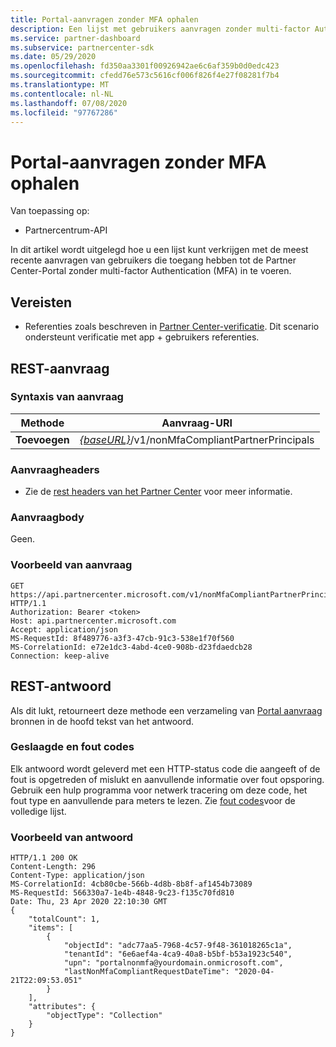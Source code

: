 ```yaml
---
title: Portal-aanvragen zonder MFA ophalen
description: Een lijst met gebruikers aanvragen zonder multi-factor Authentication (MFA) ophalen met behulp van de partner REST API.
ms.service: partner-dashboard
ms.subservice: partnercenter-sdk
ms.date: 05/29/2020
ms.openlocfilehash: fd350aa3301f00926942ae6c6af359b0d0edc423
ms.sourcegitcommit: cfedd76e573c5616cf006f826f4e27f08281f7b4
ms.translationtype: MT
ms.contentlocale: nl-NL
ms.lasthandoff: 07/08/2020
ms.locfileid: "97767286"
---
```

# <a name="get-portal-requests-without-mfa"></a>Portal-aanvragen zonder MFA ophalen

Van toepassing op:

- Partnercentrum-API

In dit artikel wordt uitgelegd hoe u een lijst kunt verkrijgen met de meest recente aanvragen van gebruikers die toegang hebben tot de Partner Center-Portal zonder multi-factor Authentication (MFA) in te voeren.

## <a name="prerequisites"></a>Vereisten

- Referenties zoals beschreven in [Partner Center-verificatie](partner-center-authentication.md). Dit scenario ondersteunt verificatie met app + gebruikers referenties.

## <a name="rest-request"></a>REST-aanvraag

### <a name="request-syntax"></a>Syntaxis van aanvraag

| Methode  | Aanvraag-URI                                                  |
|---------|--------------------------------------------------------------|
| **Toevoegen** | [*{baseURL}*](partner-center-rest-urls.md)/v1/nonMfaCompliantPartnerPrincipals |

### <a name="request-headers"></a>Aanvraagheaders

- Zie de [rest headers van het Partner Center](headers.md) voor meer informatie.

### <a name="request-body"></a>Aanvraagbody

Geen.

### <a name="request-example"></a>Voorbeeld van aanvraag

```http
GET https://api.partnercenter.microsoft.com/v1/nonMfaCompliantPartnerPrincipals HTTP/1.1
Authorization: Bearer <token>
Host: api.partnercenter.microsoft.com
Accept: application/json
MS-RequestId: 8f489776-a3f3-47cb-91c3-538e1f70f560
MS-CorrelationId: e72e1dc3-4abd-4ce0-908b-d23fdaedcb28
Connection: keep-alive

```

## <a name="rest-response"></a>REST-antwoord

Als dit lukt, retourneert deze methode een verzameling van [Portal aanvraag](mfa-resources.md#portal-request-without-mfa) bronnen in de hoofd tekst van het antwoord.

### <a name="response-success-and-error-codes"></a>Geslaagde en fout codes

Elk antwoord wordt geleverd met een HTTP-status code die aangeeft of de fout is opgetreden of mislukt en aanvullende informatie over fout opsporing. Gebruik een hulp programma voor netwerk tracering om deze code, het fout type en aanvullende para meters te lezen. Zie [fout codes](error-codes.md)voor de volledige lijst.

### <a name="response-example"></a>Voorbeeld van antwoord

``` http
HTTP/1.1 200 OK
Content-Length: 296
Content-Type: application/json
MS-CorrelationId: 4cb80cbe-566b-4d8b-8b8f-af1454b73089
MS-RequestId: 566330a7-1e4b-4848-9c23-f135c70fd810
Date: Thu, 23 Apr 2020 22:10:30 GMT
{
    "totalCount": 1,
    "items": [
        {
            "objectId": "adc77aa5-7968-4c57-9f48-361018265c1a",
            "tenantId": "6e6aef4a-4ca9-40a8-b5bf-b53a1923c540",
            "upn": "portalnonmfa@yourdomain.onmicrosoft.com",
            "lastNonMfaCompliantRequestDateTime": "2020-04-21T22:09:53.051"
        }
    ],
    "attributes": {
        "objectType": "Collection"
    }
}
```
